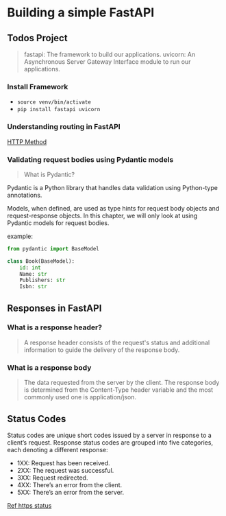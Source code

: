 # Building a simple FastAPI

## Todos Project

> fastapi: The framework to build our applications.
> uvicorn: An Asynchronous Server Gateway Interface module to run our
> applications.

### Install Framework

* `source venv/bin/activate`
* `pip install fastapi uvicorn`

### Understanding routing in FastAPI

[HTTP Method](https://developer.mozilla.org/en-US/docs/Web/HTTP/Methods)

### Validating request bodies using Pydantic models

> What is Pydantic?

Pydantic is a Python library that handles data validation using Python-type annotations.

Models, when defined, are used as type hints for request body objects and request-response objects. In this chapter, we will only look at using Pydantic models for request bodies.

example:

```python
from pydantic import BaseModel

class Book(BaseModel):
    id: int
    Name: str
    Publishers: str
    Isbn: str
```

## Responses in FastAPI

### What is a response header?

> A response header consists of the request's status and additional information to guide the delivery of the response body.

### What is a response body

> The data requested from the server by the client. The response body is determined from the Content-Type header variable and the most commonly used one is application/json.

## Status Codes

Status codes are unique short codes issued by a server in response to a client’s request. Response status codes are grouped into five categories, each denoting a different response:

* 1XX: Request has been received.
* 2XX: The request was successful.
* 3XX: Request redirected.
* 4XX: There’s an error from the client.
* 5XX: There’s an error from the server.

[Ref https status](https://www.webfx.com/web-development/glossary/http-status-codes/)
